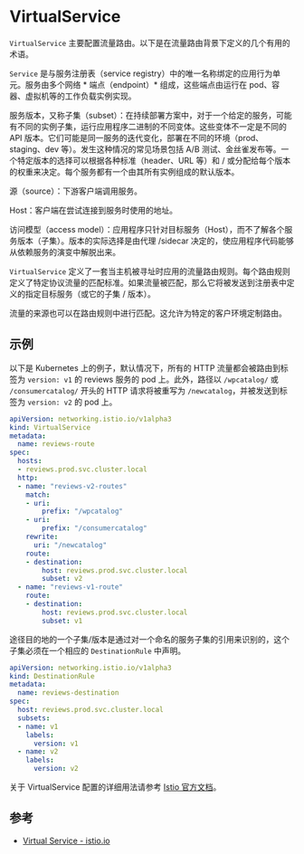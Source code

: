 # VirtualService

`VirtualService` 主要配置流量路由。以下是在流量路由背景下定义的几个有用的术语。

`Service` 是与服务注册表（service registry）中的唯一名称绑定的应用行为单元。服务由多个网络 * 端点（endpoint）* 组成，这些端点由运行在 pod、容器、虚拟机等的工作负载实例实现。

服务版本，又称子集（subset）：在持续部署方案中，对于一个给定的服务，可能有不同的实例子集，运行应用程序二进制的不同变体。这些变体不一定是不同的 API 版本。它们可能是同一服务的迭代变化，部署在不同的环境（prod、staging、dev 等）。发生这种情况的常见场景包括 A/B 测试、金丝雀发布等。一个特定版本的选择可以根据各种标准（header、URL 等）和 / 或分配给每个版本的权重来决定。每个服务都有一个由其所有实例组成的默认版本。

源（source）：下游客户端调用服务。

Host：客户端在尝试连接到服务时使用的地址。

访问模型（access model）：应用程序只针对目标服务（Host），而不了解各个服务版本（子集）。版本的实际选择是由代理 /sidecar 决定的，使应用程序代码能够从依赖服务的演变中解脱出来。

`VirtualService` 定义了一套当主机被寻址时应用的流量路由规则。每个路由规则定义了特定协议流量的匹配标准。如果流量被匹配，那么它将被发送到注册表中定义的指定目标服务（或它的子集 / 版本）。

流量的来源也可以在路由规则中进行匹配。这允许为特定的客户环境定制路由。

## 示例

以下是 Kubernetes 上的例子，默认情况下，所有的 HTTP 流量都会被路由到标签为 `version: v1` 的 reviews 服务的 pod 上。此外，路径以 `/wpcatalog/` 或 `/consumercatalog/` 开头的 HTTP 请求将被重写为 `/newcatalog`，并被发送到标签为 `version: v2` 的 pod 上。

```yaml
apiVersion: networking.istio.io/v1alpha3
kind: VirtualService
metadata:
  name: reviews-route
spec:
  hosts:
  - reviews.prod.svc.cluster.local
  http:
  - name: "reviews-v2-routes"
    match:
    - uri:
        prefix: "/wpcatalog"
    - uri:
        prefix: "/consumercatalog"
    rewrite:
      uri: "/newcatalog"
    route:
    - destination:
        host: reviews.prod.svc.cluster.local
        subset: v2
  - name: "reviews-v1-route"
    route:
    - destination:
        host: reviews.prod.svc.cluster.local
        subset: v1
```

途径目的地的一个子集/版本是通过对一个命名的服务子集的引用来识别的，这个子集必须在一个相应的 `DestinationRule` 中声明。

```yaml
apiVersion: networking.istio.io/v1alpha3
kind: DestinationRule
metadata:
  name: reviews-destination
spec:
  host: reviews.prod.svc.cluster.local
  subsets:
  - name: v1
    labels:
      version: v1
  - name: v2
    labels:
      version: v2
```

关于 VirtualService 配置的详细用法请参考 [Istio 官方文档](https://istio.io/latest/docs/reference/config/networking/virtual-service/)。

## 参考

- [Virtual Service - istio.io](https://istio.io/latest/docs/reference/config/networking/virtual-service/)
